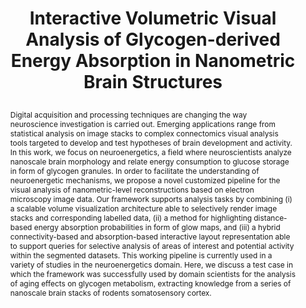 ---
# this file is written in YAML http://docs.ansible.com/ansible/latest/YAMLSyntax.html
# all lines with a leading sharp are comments and will not be compiled
# longer blocks of text should start with a a leading > to escape all special characters

# URL handle for generated webpage
slug:       glam

#specifies layout to be used for page generation (do not modify)
layout:     publication

#publication title
title:      >
 Interactive Volumetric Visual Analysis of Glycogen-derived Energy Absorption in Nanometric Brain Structures

#include in selected publications on front page (optional, delete line if not applicable)
display:	selected

#list all publication authors in correct order
authors:
 - Marco Agus
 - Corrado Cali
 - Ali Al-Awami
 - Enrico Gobbetti
 - Pierre Magistretti
 - Markus Hadwiger
 
#insert publication venue (displayed on publication page)
venue:      >
  Computer Graphics Forum, Vol.38, No.3 (Proceedings Eurographics/IEEE Symposium on Visualization, Eurovis 2019), pp. 427-439
   
#insert short venue (displayed in box in publication list)
shortvenue: >
   Eurovis 2019

#specify publication year
year:       2019

#insert abstract of publication
abstract:   >
   Digital acquisition and processing techniques are changing the way neuroscience investigation is carried out. Emerging applications range from statistical analysis on image stacks to complex connectomics visual analysis tools targeted to develop and test hypotheses of brain development and activity. In this work, we focus on neuroenergetics, a field where neuroscientists analyze nanoscale brain morphology and relate energy consumption to glucose storage in form of glycogen granules. In order to facilitate the understanding of neuroenergetic mechanisms, we propose a novel customized pipeline for the visual analysis of nanometric-level reconstructions based on electron microscopy image data. Our framework supports analysis tasks by combining (i) a scalable volume visualization architecture able to selectively render image stacks and corresponding labelled data, (ii) a method for highlighting distance-based energy absorption probabilities in form of glow maps, and (iii) a hybrid connectivity-based and absorption-based interactive layout representation able to support queries for selective analysis of areas of interest and potential activity within the segmented datasets. This working pipeline is currently used in a variety of studies in the neuroenergetics domain. Here, we discuss a test case in which the framework was successfully used by domain scientists for the analysis of aging effects on glycogen metabolism, extracting knowledge from a series of nanoscale brain stacks of rodents somatosensory cortex.
 
#link to hi-res teaser image of publication (please make sure the image is wide, e.g. aspect ratio between 4:2 and 4:1) 
teaser:     './publications/2019_agus_glam.jpg'

#link to smaller thumbnail image of publication (please make sure the aspect ratio is 3:2, suggested size is 150x100px)
thumbnail:  './publications/2019_agus_glam_thumbnail.jpg'

#link to publication video (optional): you can either upload the video to our website (insert local link) or host it on youtube or vimeo (in this case insert the youtube/vimeo link)
video:      './publications/2019_agus_glam.mp4'

#link to talk video (optional): you can either upload the video to our website (insert local link) or host it on youtube or vimeo (in this case insert the youtube/vimeo link)
#talk:       'https://vimeo.com/237673207'

#link to publication pdf (optional)
pdf:        './publications/2019_agus_glam.pdf'

#insert citation. please format citation by inserting <br> at line breaks, &nbsp;&nbsp; will insert a tab character to prettify the citation
citation:   >
  @article{Agus2019ivv,<br>
   &nbsp;&nbsp;author = {Marco Agus and Corrado Cal\`i and Ali Al-Awami and Enrico Gobbetti and Pierre Magistretti and Markus Hadwiger},<br>
   &nbsp;&nbsp;title = {Interactive Volumetric Visual Analysis of Glycogen-derived Energy Absorption in Nanometric Brain Structures},<br>
   &nbsp;&nbsp;journal = {Computer Graphics Forum (Proceedings Eurographics/IEEE Symposium on Visualization, Eurovis 2019},<br>
   &nbsp;&nbsp;volume = {38},<br>
   &nbsp;&nbsp;number = {3},<br>
   &nbsp;&nbsp;pages = {427--439},<br>
   &nbsp;&nbsp;year = {2019}<br>
  }
  
#insert links to additional material for the publication (optional)
#links need a title, a URL and a type (this defines the link icon) which can be one of the following values: code, archive, files, slides or text (this is the default icon)
links: 
# - title: Code
# type:  github
#   url:   'https://github.com/ronellsicat/DxR'
# - title: ExampleSlides
#   type:  slides
#   url:   './publications/presentation.pptx' 
   
#don't forget the leading and trailing --- in a YAML file
---